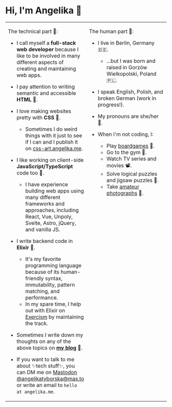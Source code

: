 # Hi, I'm Angelika 👋

<table>
<tr>
<td valign="top" width="50%">

The technical part 🤖:

- I call myself a **full-stack web developer** because I like to be involved in many different aspects of creating and maintaining web apps.

- I pay attention to writing semantic and accessible **HTML** 📄.

- I love making websites pretty with **CSS** 🎨.
    - Sometimes I do weird things with it just to see if I can and I publish it on [css-art.angelika.me](https://css-art.angelika.me).

- I like working on client-side **JavaScript/TypeScript** code too 💛.
    - I have experience building web apps using many different frameworks and approaches, including React, Vue, Unpoly, Svelte, Astro, jQuery, and vanilla JS.

- I write backend code in **Elixir** 💜. 
    - It's my favorite programming language because of its human-friendly syntax, immutability, pattern matching, and performance.
    - In my spare time, I help out with Elixir on [Exercism](https://exercism.org/) by maintaining the track.

- Sometimes I write down my thoughts on any of the above topics on **[my blog](https://angelika.me)** 📘.

- If you want to talk to me about ✨tech stuff✨, you can DM me on [Mastodon @angelikatyborska@mas.to](https://mas.to/@angelikatyborska) or write an email to `hello at angelika.me`.

</td>
<td valign="top" width="50%">

The human part 👩:

- I live in Berlin, Germany 🇩🇪.
    - ...but I was born and raised in Gorzów Wielkopolski, Poland 🇵🇱.

- I speak English, Polish, and broken German (work in progress!).

- My pronouns are she/her 🌈.

- When I'm not coding, I:
  - Play [boardgames](https://boardgamegeek.com/collection/user/karmacoma6?own=1) 🎲.
  - Go to the gym 💪.
  - Watch TV series and movies 📽.
  - Solve logical puzzles and jigsaw puzzles 🧩.
  - Take [amateur photographs](https://www.flickr.com/photos/192384616@N03/) 📸.

</td>
</tr>
</table>
